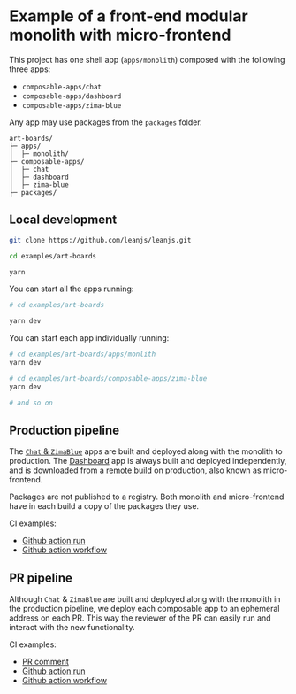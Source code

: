 # Example of a front-end modular monolith with micro-frontend

This project has one shell app (`apps/monolith`) composed with the following three apps:

- `composable-apps/chat`
- `composable-apps/dashboard`
- `composable-apps/zima-blue`

Any app may use packages from the `packages` folder.

```
art-boards/
├─ apps/
│  ├─ monolith/
├─ composable-apps/
│  ├─ chat
│  ├─ dashboard
│  ├─ zima-blue
├─ packages/
```

## Local development

```sh
git clone https://github.com/leanjs/leanjs.git

cd examples/art-boards

yarn
```

You can start all the apps running:

```sh
# cd examples/art-boards

yarn dev
```

You can start each app individually running:

```sh
# cd examples/art-boards/apps/monlith
yarn dev

# cd examples/art-boards/composable-apps/zima-blue
yarn dev

# and so on
```

## Production pipeline

The [`Chat` & `ZimaBlue`](https://d1s8oi6ouy9ssm.cloudfront.net/__art_boards_app/zima-blue) apps are built and deployed along with the monolith to production. The [Dashboard](https://d1s8oi6ouy9ssm.cloudfront.net/__art_boards_app/) app is always built and deployed independently, and is downloaded from a [remote build](https://d1s8oi6ouy9ssm.cloudfront.net/__art_boards_dashboard_app/latest/browser/remoteEntry.js) on production, also known as micro-frontend.

Packages are not published to a registry. Both monolith and micro-frontend have in each build a copy of the packages they use.

CI examples:

- [Github action run](https://github.com/leanjs/leanjs/actions/runs/3474609505)
- [Github action workflow](https://github.com/leanjs/leanjs/blob/main/.github/workflows/example_main_art_boards.yml)

## PR pipeline

Although `Chat` & `ZimaBlue` are built and deployed along with the monolith in the production pipeline, we deploy each composable app to an ephemeral address on each PR. This way the reviewer of the PR can easily run and interact with the new functionality.

CI examples:

- [PR comment](https://github.com/leanjs/leanjs/pull/244#issuecomment-1315906706)
- [Github action run](https://github.com/leanjs/leanjs/actions/runs/3474056117)
- [Github action workflow](https://github.com/leanjs/leanjs/blob/main/.github/workflows/example_pr_art_boards.yml)
